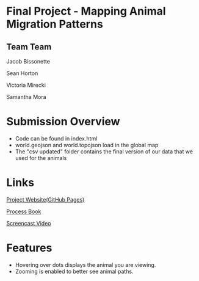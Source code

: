 # Final Project - Mapping Animal Migration Patterns

## Team Team
Jacob Bissonette

Sean Horton

Victoria Mirecki

Samantha Mora

# Submission Overview
 - Code can be found in index.html
 - world.geojson and world.topojson load in the global map
 - The "csv updated" folder contains the final version of our data that we used for the animals

# Links
[Project Website(GitHub Pages)](https://jbiss4.github.io/final/)

[Process Book](tbd)

[Screencast Video](tbd)

# Features
 - Hovering over dots displays the animal you are viewing.
 - Zooming is enabled to better see animal paths.
